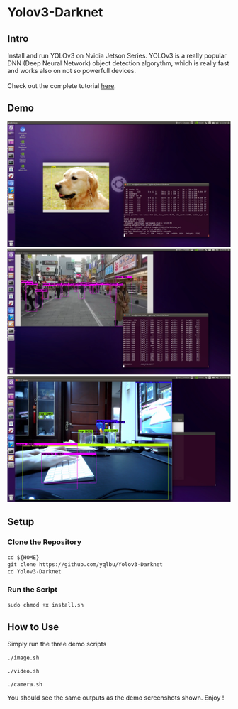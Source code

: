 # Yolov3-Darknet

## Intro

Install and run YOLOv3 on Nvidia Jetson Series. YOLOv3 is a really popular DNN (Deep Neural Network) object detection algorythm, which is really fast and works also on not so powerfull devices. \
 \
Check out the complete tutorial [here](https://www.hikariai.net).

## Demo

![](demo-screenshots/demo001.jpg)
![](demo-screenshots/demo002.jpg)
![](demo-screenshots/demo003.jpg)

## Setup

### Clone the Repository
```
cd ${HOME}
git clone https://github.com/yqlbu/Yolov3-Darknet
cd Yolov3-Darknet
```
### Run the Script
```
sudo chmod +x install.sh
```

## How to Use

Simply run the three demo scripts
```
./image.sh
```
```
./video.sh
```
```
./camera.sh
```
You should see the same outputs as the demo screenshots shown. Enjoy !
